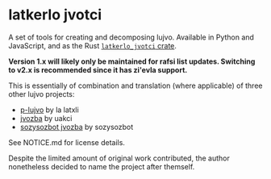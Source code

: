 # latkerlo jvotci

A set of tools for creating and decomposing lujvo. Available in Python and 
JavaScript, and as the Rust [`latkerlo_jvotci` crate](https://crates.io/crates/latkerlo-jvotci).

**Version 1.x will likely only be maintained for rafsi list updates. Switching to v2.x is recommended since it has zi'evla support.**

This is essentially of combination and translation (where applicable) of three 
other lujvo projects:

- [p-lujvo](https://codeberg.org/tb148/p-lujvo) by la latxli
- [jvozba](https://github.com/uakci/jvozba/tree/v3) by uakci
- [sozysozbot jvozba](https://github.com/sozysozbot/sozysozbot_jvozba) by sozysozbot

See NOTICE.md for license details.

Despite the limited amount of original work contributed, the author nonetheless 
decided to name the project after themself.
